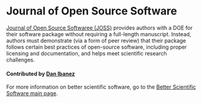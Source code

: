 # Journal of Open Source Software

[Journal of Open Source Softwaree (JOSS)](http://joss.theoj.org) provides authors with a DOE for their software package without requiring a full-length manuscript. Instead, authors must demonstrate (via a form of peer review) that their package follows certain best practices of open-source software, including proper licensing and documentation, and helps meet scientific research challenges.

<!---
 - [Zenodo](https://zenodo.org)
   Like JOSS, Zenodo can provide a DOI for your software.
   Unlike JOSS, it does not require a review of the software,
   and can generate a DOI for each release of your package via GitHub
   integration.
   Zenodo also allows users to upload data, and obtain a DOI for their
   data, while also acting as a hosting/distribution platform for others
   to access that data.
--->

#### Contributed by [Dan Ibanez](https://github.com/ibaned)

For more information on better scientific software, go to the [Better Scientific Software main page](http://betterscientificsoftware.info).

<!---
Publish: yes
Categories: Collaboration
Topics: software publishing and citation
Tags: publish
Level: 2
Prerequisites: defaults
Aggregate: none
--->
